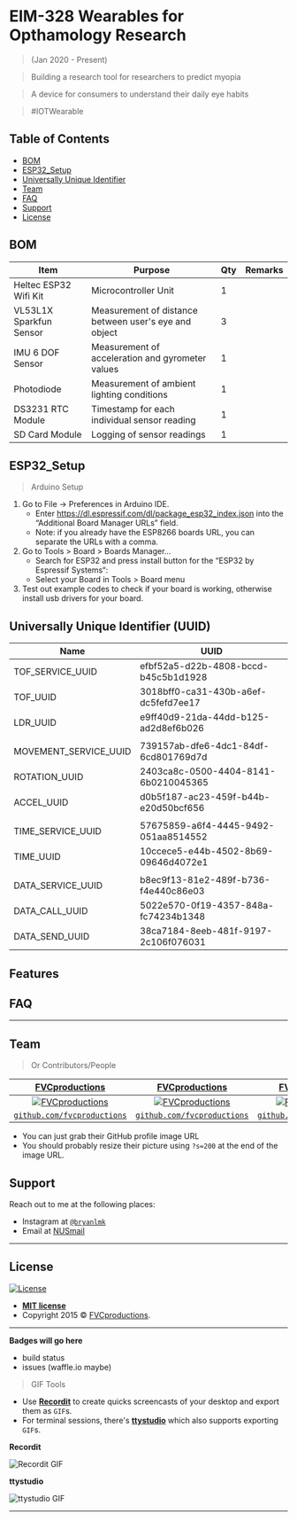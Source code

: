 # EIM-328 Wearables for Opthamology Research 
>(Jan 2020 - Present)

> Building a research tool for researchers to predict myopia

> A device for consumers to understand their daily eye habits

> #IOTWearable

## Table of Contents 

- [BOM](#BOM)
- [ESP32_Setup](#ESP32_Setup)
- [Universally Unique Identifier](#UUID)
- [Team](#team)
- [FAQ](#faq)
- [Support](#support)
- [License](#license)

## BOM

| Item                    | Purpose                                               | Qty | Remarks |
|-------------------------|-------------------------------------------------------|-----|---------|
| Heltec ESP32 Wifi Kit   | Microcontroller Unit                                  | 1   |         |
| VL53L1X Sparkfun Sensor | Measurement of distance between user's eye and object | 3   |         |
| IMU 6 DOF Sensor        | Measurement of acceleration and gyrometer values      | 1   |         |
| Photodiode              | Measurement of ambient lighting conditions            | 1   |         |
| DS3231 RTC Module       | Timestamp for each individual sensor reading          | 1   |         |
| SD Card Module          | Logging of sensor readings                            | 1   |         |

## ESP32_Setup

> Arduino Setup
1. Go to File -> Preferences in Arduino IDE.
      * Enter https://dl.espressif.com/dl/package_esp32_index.json into the “Additional Board Manager URLs” field. 
      * Note: if you already have the ESP8266 boards URL, you can separate the URLs with a comma.
2. Go to Tools > Board > Boards Manager…
      * Search for ESP32 and press install button for the “ESP32 by Espressif Systems“:
      * Select your Board in Tools > Board menu 
3. Test out example codes to check if your board is working, otherwise install usb drivers for your board.

## Universally Unique Identifier (UUID)

| Name                  | UUID                                 |
|-----------------------|--------------------------------------|
| TOF_SERVICE_UUID      | efbf52a5-d22b-4808-bccd-b45c5b1d1928 |
| TOF_UUID              | 3018bff0-ca31-430b-a6ef-dc5fefd7ee17 |
| LDR_UUID              | e9ff40d9-21da-44dd-b125-ad2d8ef6b026 |
|                       |                                      |
| MOVEMENT_SERVICE_UUID | 739157ab-dfe6-4dc1-84df-6cd801769d7d |
| ROTATION_UUID         | 2403ca8c-0500-4404-8141-6b0210045365 |
| ACCEL_UUID            | d0b5f187-ac23-459f-b44b-e20d50bcf656 |
|                       |                                      |
| TIME_SERVICE_UUID     | 57675859-a6f4-4445-9492-051aa8514552 |
| TIME_UUID             | 10ccece5-e44b-4502-8b69-09646d4072e1 |
|                       |                                      |
| DATA_SERVICE_UUID     | b8ec9f13-81e2-489f-b736-f4e440c86e03 |
| DATA_CALL_UUID        | 5022e570-0f19-4357-848a-fc74234b1348 |
| DATA_SEND_UUID        | 38ca7184-8eeb-481f-9197-2c106f076031 |


## Features


## FAQ
---
## Team

> Or Contributors/People

| <a href="http://fvcproductions.com" target="_blank">**FVCproductions**</a> | <a href="http://fvcproductions.com" target="_blank">**FVCproductions**</a> | <a href="http://fvcproductions.com" target="_blank">**FVCproductions**</a> |
| :---: |:---:| :---:|
| [![FVCproductions](https://avatars1.githubusercontent.com/u/4284691?v=3&s=200)](http://fvcproductions.com)    | [![FVCproductions](https://avatars1.githubusercontent.com/u/4284691?v=3&s=200)](http://fvcproductions.com) | [![FVCproductions](https://avatars1.githubusercontent.com/u/4284691?v=3&s=200)](http://fvcproductions.com)  |
| <a href="http://github.com/fvcproductions" target="_blank">`github.com/fvcproductions`</a> | <a href="http://github.com/fvcproductions" target="_blank">`github.com/fvcproductions`</a> | <a href="http://github.com/fvcproductions" target="_blank">`github.com/fvcproductions`</a> |

- You can just grab their GitHub profile image URL
- You should probably resize their picture using `?s=200` at the end of the image URL.

## Support

Reach out to me at the following places:

- Instagram at <a href="http://instagram.com/bryanlmk" target="_blank">`@bryanlmk`</a>
- Email at <a href=mailto:e0310111@u.nus.edu>NUSmail</a>

---

## License

[![License](http://img.shields.io/:license-mit-blue.svg?style=flat-square)](http://badges.mit-license.org)

- **[MIT license](http://opensource.org/licenses/mit-license.php)**
- Copyright 2015 © <a href="http://fvcproductions.com" target="_blank">FVCproductions</a>.

---

**Badges will go here**

- build status
- issues (waffle.io maybe)

> GIF Tools

- Use <a href="http://recordit.co/" target="_blank">**Recordit**</a> to create quicks screencasts of your desktop and export them as `GIF`s.
- For terminal sessions, there's <a href="https://github.com/chjj/ttystudio" target="_blank">**ttystudio**</a> which also supports exporting `GIF`s.

**Recordit**

![Recordit GIF](http://g.recordit.co/iLN6A0vSD8.gif)

**ttystudio**

![ttystudio GIF](https://raw.githubusercontent.com/chjj/ttystudio/master/img/example.gif)

---


